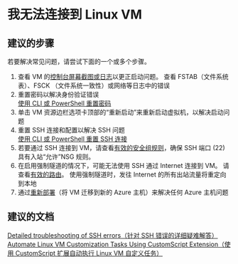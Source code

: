 <properties  
    pageTitle="I can't connect to my Linux VM" 
    description="我无法连接到 Linux VM" 
    service="microsoft.compute"
    resource="virtualmachines"
    authors="kasparks"
    displayOrder="2"
    selfHelpType="resource"
    supportTopicIds="32411835"
    resourceTags="linux, redhat"    
    productPesIds="14749"
    cloudEnvironments="public" 
/>
    

# 我无法连接到 Linux VM
 
## **建议的步骤**
 若要解决常见问题，请尝试下面的一个或多个步骤。
 
 1. 查看 VM 的[控制台屏幕截图或日志](data-blade:Microsoft_Azure_Compute.VirtualMachineSerialConsoleLogBlade)以更正启动问题。 查看 FSTAB（文件系统表）、FSCK （文件系统一致性）或网络等日志中的错误
 2. 重置密码以解决身份验证错误 <br>
 [使用 CLI 或 PowerShell 重置密码](https://docs.azure.cn/zh-cn/virtual-machines/linux/troubleshoot-ssh-connection#fix-common-ssh-errors)
 3. 单击 VM 资源边栏选项卡顶部的“重新启动”来重新启动虚拟机，以解决启动问题
 4. 重置 SSH 连接和配置以解决 SSH 问题 <br>
 [使用 CLI 或 PowerShell 重置 SSH 连接](https://docs.azure.cn/zh-cn/virtual-machines/linux/troubleshoot-ssh-connection#fix-common-ssh-errors)
 5. 若要通过 SSH 连接到 VM，请查看[有效的安全组规则](data-blade:Microsoft_Azure_Network.EffectiveSecurityRulesBlade)，确保 SSH 端口 (22) 具有入站“允许”NSG 规则。
 6. 在启用强制隧道的情况下，可能无法使用 SSH 通过 Internet 连接到 VM。 请查看[有效的路由](data-blade:Microsoft_Azure_Network.EffectiveRoutesBlade)。 使用强制隧道时，发往 Internet 的所有出站流量将重定向到本地
 7. 通过[重新部署](data-blade:Microsoft_Azure_Compute.VirtualMachineRedeploy)（将 VM 迁移到新的 Azure 主机）来解决任何 Azure 主机问题
  
## **建议的文档**
[Detailed troubleshooting of SSH errors（针对 SSH 错误的详细疑难解答）](https://docs.azure.cn/zh-cn/virtual-machines/linux/detailed-troubleshoot-ssh-connection) <br>
[Automate Linux VM Customization Tasks Using CustomScript Extension（使用 CustomScript 扩展自动执行 Linux VM 自定义任务）](https://azure.microsoft.com/blog/automate-linux-vm-customization-tasks-using-customscript-extension/)



<!--HONumber=Sep16_HO4-->


